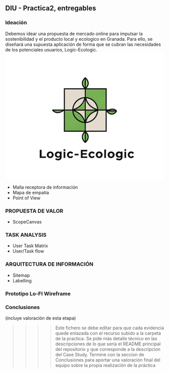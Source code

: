 ## DIU - Practica2, entregables

### Ideación 
Debemos idear una propuesta de mercado online para impulsar la sostenibilidad y el producto local y ecologico en Granada. Para ello, se diseñará una supuesta aplicación de forma que se cubran las necesidades de los potenciales usuarios, Logic-Ecologic.
![Logo](Logo_Logic_Ecologic.jpg)
* Malla receptora de información 
* Mapa de empatía
* Point of View 


### PROPUESTA DE VALOR
* ScopeCanvas


### TASK ANALYSIS

* User Task Matrix 
* User/Task flow


### ARQUITECTURA DE INFORMACIÓN

* Sitemap 
* Labelling 


### Prototipo Lo-FI Wireframe 


### Conclusiones  
(incluye valoración de esta etapa)


>>>> Este fichero se debe editar para que cada evidencia quede enlazada con el recurso subido a la carpeta de la practica. Se pide más detalle técnico en las descripciones de lo que sería el README principal del repositorio y que corresponde a la descripcion del Case Study.
>>>> Termine con la seccion de Conclusiones para aportar una valoración final del equipo sobre la propia realización de la práctica
